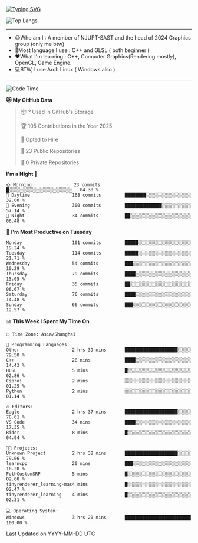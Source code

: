 <a href="https://git.io/typing-svg">
  <img src="https://readme-typing-svg.demolab.com?font=Fira+Code&pause=1000&random=false&width=435&separator=%3D&lines=std%3A%3Aprintln(%22Hello,+world!%22);" alt="Typing SVG" />
</a>

![Top Langs](https://github-readme-stats.vercel.app/api/top-langs/?username=FOTH0626&theme=transparent)

---

- 😉Who am I : A member of NJUPT-SAST and the head of 2024 Graphics group (only me btw)
- 📖Most language I use : C++ and GLSL ( both beginner )
- ❤What I'm learning : C++, Computer Graphics(Rendering mostly), OpenGL, Game Engine.
- 💻BTW, I use Arch Linux ( Windows also )
---
<!--START_SECTION:waka-->
![Code Time](http://img.shields.io/badge/Code%20Time-253%20hrs%2014%20mins-blue)

**🐱 My GitHub Data** 

> 📦 ? Used in GitHub's Storage 
 > 
> 🏆 105 Contributions in the Year 2025
 > 
> 💼 Opted to Hire
 > 
> 📜 23 Public Repositories 
 > 
> 🔑 0 Private Repositories 
 > 
**I'm a Night 🦉** 

```text
🌞 Morning                23 commits          █░░░░░░░░░░░░░░░░░░░░░░░░   04.38 % 
🌆 Daytime                168 commits         ████████░░░░░░░░░░░░░░░░░   32.00 % 
🌃 Evening                300 commits         ██████████████░░░░░░░░░░░   57.14 % 
🌙 Night                  34 commits          ██░░░░░░░░░░░░░░░░░░░░░░░   06.48 % 
```
📅 **I'm Most Productive on Tuesday** 

```text
Monday                   101 commits         █████░░░░░░░░░░░░░░░░░░░░   19.24 % 
Tuesday                  114 commits         █████░░░░░░░░░░░░░░░░░░░░   21.71 % 
Wednesday                54 commits          ███░░░░░░░░░░░░░░░░░░░░░░   10.29 % 
Thursday                 79 commits          ████░░░░░░░░░░░░░░░░░░░░░   15.05 % 
Friday                   35 commits          ██░░░░░░░░░░░░░░░░░░░░░░░   06.67 % 
Saturday                 76 commits          ████░░░░░░░░░░░░░░░░░░░░░   14.48 % 
Sunday                   66 commits          ███░░░░░░░░░░░░░░░░░░░░░░   12.57 % 
```


📊 **This Week I Spent My Time On** 

```text
🕑︎ Time Zone: Asia/Shanghai

💬 Programming Languages: 
Other                    2 hrs 39 mins       ████████████████████░░░░░   79.50 % 
C++                      28 mins             ████░░░░░░░░░░░░░░░░░░░░░   14.43 % 
HLSL                     5 mins              █░░░░░░░░░░░░░░░░░░░░░░░░   02.86 % 
Csproj                   2 mins              ░░░░░░░░░░░░░░░░░░░░░░░░░   01.25 % 
Python                   2 mins              ░░░░░░░░░░░░░░░░░░░░░░░░░   01.14 % 

🔥 Editors: 
Eagle                    2 hrs 37 mins       ████████████████████░░░░░   78.61 % 
VS Code                  34 mins             ████░░░░░░░░░░░░░░░░░░░░░   17.35 % 
Rider                    8 mins              █░░░░░░░░░░░░░░░░░░░░░░░░   04.04 % 

🐱‍💻 Projects: 
Unknown Project          2 hrs 38 mins       ████████████████████░░░░░   79.06 % 
learncpp                 20 mins             ███░░░░░░░░░░░░░░░░░░░░░░   10.20 % 
FothCustomSRP            5 mins              █░░░░░░░░░░░░░░░░░░░░░░░░   02.68 % 
tinyrenderer_learning-mas4 mins              █░░░░░░░░░░░░░░░░░░░░░░░░   02.47 % 
tinyrenderer_learning    4 mins              █░░░░░░░░░░░░░░░░░░░░░░░░   02.31 % 

💻 Operating System: 
Windows                  3 hrs 20 mins       █████████████████████████   100.00 % 
```


 Last Updated on YYYY-MM-DD UTC
<!--END_SECTION:waka-->
